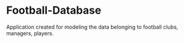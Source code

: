 # Football-Database
Application created for modeling the data belonging to football clubs, managers, players.
